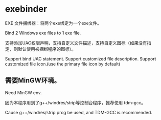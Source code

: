 # exebinder

EXE 文件捆绑器：将两个exe绑定为一个exe文件。

Bind 2 Windows exe files to 1 exe file.

支持添加UAC权限声明，支持自定义文件描述，支持自定义图标（如果没有指定，则默认使用被捆绑程序的图标）。

Support bind UAC statement. Support customized file description. Support customized file icon.(use the primary file icon by default)


## 需要MinGW环境。
Need MinGW env. 

因为本程序用到了g++/windres/strip等控制台程序，推荐使用 tdm-gcc。

Cause g++/windres/strip prog be used, and TDM-GCC is recommended.
